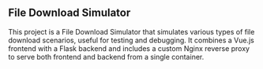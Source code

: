 ## File Download Simulator
This project is a File Download Simulator that simulates various types of file download scenarios, useful for testing and debugging. It combines a Vue.js frontend with a Flask backend and includes a custom Nginx reverse proxy to serve both frontend and backend from a single container.
